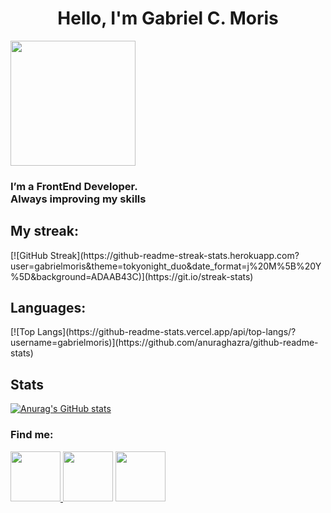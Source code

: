 <h1 align="center">Hello, I'm Gabriel C. Moris</h1>


<a align="center" href="https://www.gabrielcmoris.com/" target="blank"><img align="center" src="https://onionimageboard.s3.amazonaws.com/portfolio/bust.svg" height="200" /></a><h3 >I’m a FrontEnd Developer.<br/> Always improving my skills</h3>

<h2>My streak:</h2>
[![GitHub Streak](https://github-readme-streak-stats.herokuapp.com?user=gabrielmoris&theme=tokyonight_duo&date_format=j%20M%5B%20Y%5D&background=ADAAB43C)](https://git.io/streak-stats)

<h2>Languages:</h2>
[![Top Langs](https://github-readme-stats.vercel.app/api/top-langs/?username=gabrielmoris)](https://github.com/anuraghazra/github-readme-stats)

<h2>Stats</h2>

[![Anurag's GitHub stats](https://github-readme-stats.vercel.app/api?username=gabrielmoris)](https://github.com/anuraghazra/github-readme-stats)

<h3 align="left">Find me:</h3>

<a href="https://www.linkedin.com/in/gabrieltrompeta/" target="_blank"><img src="https://cdn-icons.flaticon.com/png/512/3536/premium/3536505.png?token=exp=1645354451~hmac=292c495626d6ed37d3972b3b320fe56e" height="80" /> </a>      <a href="gabrielcmoris@gmail.com" target="_blank"><img src="https://cdn-icons.flaticon.com/png/512/2504/premium/2504727.png?token=exp=1645354514~hmac=cd50d8db4698d4cdd473bf6703a5bb3d" height="80" /></a>      <a href="https://www.gabrielcmoris.com/" target="_blank"><img src="https://cdn-icons.flaticon.com/png/512/1927/premium/1927656.png?token=exp=1645354912~hmac=4ebec25146366bcec4604f3d4ae32275" height="80" /></a>
